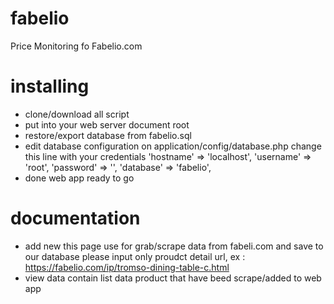 # fabelio
Price Monitoring fo Fabelio.com

# installing
- clone/download all script
- put into your web server document root
- restore/export database from fabelio.sql
- edit database configuration on application/config/database.php
  change this line with your credentials
  'hostname' => 'localhost',
	'username' => 'root',
	'password' => '',
	'database' => 'fabelio',
- done web app ready to go

# documentation
- add new 
  this page use for grab/scrape data from fabeli.com and save to our database
  please input only proudct detail url, ex : https://fabelio.com/ip/tromso-dining-table-c.html
- view data
  contain list data product that have beed scrape/added to web app
